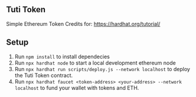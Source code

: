 ## Tuti Token
Simple Ethereum Token
Credits for: https://hardhat.org/tutorial/

## Setup

1. Run `npm install` to install dependecies
2. Run `npx hardhat node` to start a local development ethereum node
3. Run `npx hardhat run scripts/deploy.js --network localhost` to deploy the Tuti Token contract.
4. Run `npx hardhat faucet <token-address> <your-address> --network localhost` to fund your wallet with tokens and ETH.
